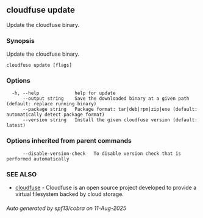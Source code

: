## cloudfuse update

Update the cloudfuse binary.

### Synopsis

Update the cloudfuse binary.

```
cloudfuse update [flags]
```

### Options

```
  -h, --help             help for update
      --output string    Save the downloaded binary at a given path (default: replace running binary)
      --package string   Package format: tar|deb|rpm|zip|exe (default: automatically detect package format)
      --version string   Install the given cloudfuse version (default: latest)
```

### Options inherited from parent commands

```
      --disable-version-check   To disable version check that is performed automatically
```

### SEE ALSO

* [cloudfuse](cloudfuse.md)	 - Cloudfuse is an open source project developed to provide a virtual filesystem backed by cloud storage.

###### Auto generated by spf13/cobra on 11-Aug-2025
